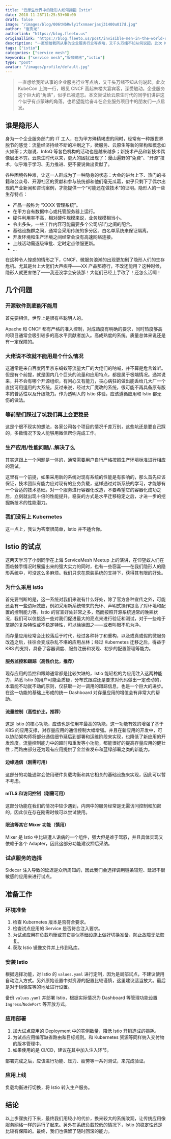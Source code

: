 ```yaml
---
title: "云原生世界中的隐形人如何拥抱 Istio"
date: 2018-11-28T11:25:53+08:00
draft: false
image: "/images/blog/006tNbRwly1fxnmaerjasj31400u017d.jpg"
author: "崔秀龙"
authorlink: "https://blog.fleeto.us"
originallink: "https://blog.fleeto.us/post/invisible-men-in-the-world-of-cloudnative/"
description: "一直想给我所从事的企业服务行业写点啥，又千头万绪不知从何说起。此次 KubeCon 上海一行，眼见 CNCF 高起朱楼大宴宾客，深受触动。企业服务这个巨大的“角落”，似乎已被遗忘。本文尝试给云原生时代的同学们讲讲这个似乎有点蒙昧的角落。也希望能给奋斗在企业服务项目中的朋友们一点启发。"
tags: ["istio"]
categories: ["service mesh"]
keywords: ["service mesh","服务网格","istio"]
type: "post"
avatar: "/images/profile/default.jpg"
---
```


> 一直想给我所从事的企业服务行业写点啥，又千头万绪不知从何说起。此次 KubeCon 上海一行，眼见 CNCF 高起朱楼大宴宾客，深受触动。企业服务这个巨大的“角落”，似乎已被遗忘。本文尝试给云原生时代的同学们讲讲这个似乎有点蒙昧的角落。也希望能给奋斗在企业服务项目中的朋友们一点启发。

## 谁是隐形人

身为一个企业服务部门的 IT 工人，在为甲方殚精竭虑的同时，经常有一种跟世界脱节的感觉：流量经济持续不断的冲刷之下，微服务、云原生等新的架构和概念如火如荼；大咖说、InfoQ 等各色机构的活动也是越来越多；新技术产品和新技术偶像层出不穷。云原生时代以来，更大的困扰出现了：漫山遍野的“免费”、“开源”技术，似乎难于学习、无力推进、更不要说做出贡献了。

各种困境各种难，让这一人群成为了一种隐身的状态：大会的讲台上下、热门的书籍和公众号、开源社区的贡献和参与统统都和他们毫无瓜葛，似乎只剩下了偶尔出现的产业新闻和咨询案例，才能提供一个“可能还在做技术”的证明。隐形人的一些生存特点：

- 产品一般称为 “XXXX 管理系统”。
- 在甲方自有数据中心或托管服务器上运行。
- 硬件利用率不高，相对硬件规模来说，业务规模相当小。
- 令出多头，一些工作内容可能需要多个公司/部门之间的配合。
- 基础设施群之间，通常会采用传统的多分区、白名单系统来保证隔离。
- 开发环境和生产环境之间经常会没有高速网络连接。
- 上线活动需逐级审批、定时定点停服更新。
- …

在这种令人惶惑的情形之下，CNCF、微服务浪潮的出现更加剧了隐形人们的生存危机。尤其是台上大佬们大声疾呼——XX 产品那德行，不改还能用？这种时候，隐形人就更害怕了——我还没学会安装那！大佬们已经上手改了！还怎么活啊！

## 几个问题

### 开源软件到底能不能用

首先要相信，世界上是很有些聪明人的。

Apache 和 CNCF 都有严格的准入控制，对成熟度有明确的要求，同时热度够高的项目通常会吸引较多的高水平贡献者加入。高成熟度的系统。质量总体来说还是有一定保障的。

### 大佬说不改就不能用是个什么情况

这通常是来自百度阿里京东蚂蚁等流量大厂的大佬们的呐喊，并不算是危言耸听。但是有个前提，就是国内几个巨头的流量和应用特点，都是属于极端情况。通常说来，并不会有哪个开源组织，有闲心又有能力，丧心病狂的做出能丢给几大厂一个直接可用适用的大系统。反过来说，经过大厂魔改的系统，很可能不再具备原有版本的普适性以及升级能力。作为透明人的 Istio 体验，应该遵循应用和 Istio 都无伤的做法。

### 等前辈们踩过了坑我们再上会更稳妥

这是个很不现实的想法，各家公司各个项目的情况千差万别，这些坑还是要自己踩的，多数情况下没人能够用微信帮你完成工作。

### 生产应用/性能问题/..解决了么

其实这跟上一个问题是一体的，通常需要用户自行严格按照生产环境标准进行相应的测试。

这里有一个前提，如果采用新的系统对现有系统的性能是有影响的，那么首先应该保证，技术团队有能力应对现有的业务负载，这样通过对新系统的学习，才能够有一个合适的技术基础。对一个服务进行容器化改造，不要希望它的容器化成功之后，立刻就出现十倍的性能提升。稳妥的方式是水平迁移稳定之后，才进一步的挖掘新技术的性能潜力。

### 我们没有上 Kubernetes

这一点上，我认为答案很简单，Istio 并不适合你。

## Istio 的试点

这两天学习了小剑同学在上海 ServiceMesh Meetup 上的演讲，在仰望蚁人们在面临棘手情况时展露出来的强大实力的同时，也有一些窃喜——在我们隐形人的隐形系统中，可没这么多麻烦。我们只求在原装系统的支持下，获得其有限的好处。

### 为什么采用 Istio

首先要判断的是，这一系统对我们来说有什么好处，除了官方各种宣传之外，可能还会有一些边际效应，例如采用新系统带来的光环、声明式操作提高了对环境和配置的控制能力等。Istio 的官宣好处非常之多，然而按照开源系统通常的晚熟状况，我们可以仅挑选一些对我们促进最大的亮点来进行验证和测试，对于一些难于掌握的复杂特性或不稳定特性，可以徐徐图之——或者叫眼不见为净。

而存量应用经常会比较落后于时代，经过各种补丁和重构，以及或真或假的微服务改造之后，往往会变成杂乱不堪的应用丛林；经过 Kubernetes 迁移之后，得益于 K8S 的支持，具备了容器调度、服务注册和发现、初步的配置管理等能力。

#### 服务监控和跟踪（高性价比，推荐）

现存应用的监控和跟踪通常都是比较欠缺的，Istio 能轻松的为应用注入这两种能力，熟悉 Istio 的用户可能会质疑，分布式跟踪还是要求对代码做出一定改动的，本着能不动就不动的原则，仅获取一对一调用的跟踪信息，也是一个巨大的进步。在这一功能的基础上形成的统一 Dashboard 对存量应用的增值会有非常大的帮助。

#### 流量控制（高性价比，推荐）

这是 Istio 的核心功能，应该也是使用率最高的功能，这一功能有效的增强了基于 K8S 的应用支撑，对存量应用的通信控制大幅增强。并且在新应用的开发中，可以协助架构师将部分通信细节延后到部署和运维阶段来实现，也降低了新应用的开发难度。流量控制能力中的超时和重发等小功能，都能很好的提高存量应用的健壮性；而路由部分还为现有应用提供了金丝雀发布和蓝绿部署之类的新能力。

#### 边缘通信（刚需可用）

这部分的功能通常会使用硬件负载均衡和其它相关的基础设施来实现，因此可以暂不考虑。

#### mTLS 和访问控制（刚需可用）

这部分功能在我们的情况中较少遇到，内网中的服务经常是无需访问控制和加密的，因此仅在存在刚需时候可以尝试使用。

#### 限流等其它 Mixer 功能（慎用）

Mixer 是 Istio 中比较遭人诟病的一个组件，强大但是难于驾驭，并且具体实现又依赖于各个 Adapter，因此这部分功能建议押后采纳。

### 试点服务的选择

Sidecar 注入导致的延迟是众所周知的，因此我们会选择调用链条较短、延迟不很敏感的应用来进行试点。

## 准备工作

### 环境准备

1. 检查 Kubernetes 版本是否符合要求。
2. 检查试点应用的 Service 是否符合注入要求。
3. 为试点应用在负载均衡或其它类似基础设施上做好切换准备，防止故障无法恢复。
4. 获取 Istio 镜像文件并上传到私库。

### 安装 Istio

根据选择功能，对 Istio 的 `values.yaml` 进行定制，因为是局部试点，不建议使用自动注入方式。另外原始设置中对资源的配置比较谨慎，这里建议适当放大。最后是对于镜像库等的地址进行设置。

备份 `values.yaml` 并部署 Istio，根据实际情况为 Dashboard 等管理功能设置 `Ingress`/`NodePort` 等开放方式。

### 应用部署

1. 加大试点应用的 Deployment 中的实例数量，降低 Istio 开销造成的损耗。
2. 为试点应用编写缺省路由和目标规则。和 Kubernetes 资源等同样纳入交付物的版本管理中。
3. 如果使用的是 CI/CD，建议在其中加入注入环节。

部署完成之后，应该进行功能、压力、疲劳等一系列测试，来完成验证。

### 应用上线

负载均衡进行切换，将 Istio 转入生产服务。

## 结论

以上步骤执行下来，最终我们用较小的代价，换来较大的系统改观，让传统应用像服务网格一样的运行了起来。另外在系统负载较低的情况下，Istio 的稳定性还是比较有保障的。最终，我们也保留了随时回滚的能力。
